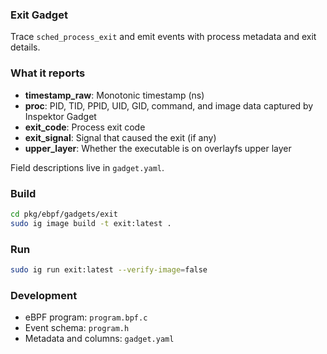 ### Exit Gadget

Trace `sched_process_exit` and emit events with process metadata and exit details.

### What it reports
- **timestamp_raw**: Monotonic timestamp (ns)
- **proc**: PID, TID, PPID, UID, GID, command, and image data captured by Inspektor Gadget
- **exit_code**: Process exit code
- **exit_signal**: Signal that caused the exit (if any)
- **upper_layer**: Whether the executable is on overlayfs upper layer

Field descriptions live in `gadget.yaml`.

### Build
```bash
cd pkg/ebpf/gadgets/exit
sudo ig image build -t exit:latest .
```

### Run
```bash
sudo ig run exit:latest --verify-image=false
```

### Development
- eBPF program: `program.bpf.c`
- Event schema: `program.h`
- Metadata and columns: `gadget.yaml`
